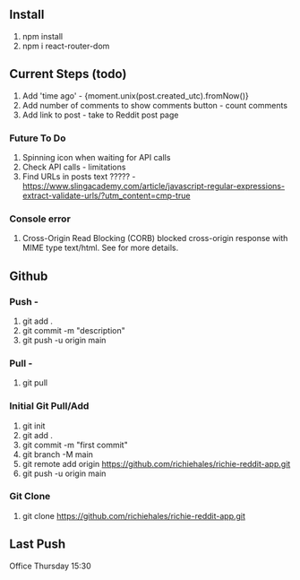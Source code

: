 ## Install
1. npm install
2. npm i react-router-dom

## Current Steps (todo)
1. Add 'time ago' - {moment.unix(post.created_utc).fromNow()}
2. Add number of comments to show comments button - count comments
3. Add link to post - take to Reddit post page

### Future To Do
1. Spinning icon when waiting for API calls
2. Check API calls - limitations
3. Find URLs in posts text ????? - https://www.slingacademy.com/article/javascript-regular-expressions-extract-validate-urls/?utm_content=cmp-true

### Console error
1. Cross-Origin Read Blocking (CORB) blocked cross-origin response <URL> with MIME type text/html. See <URL> for more details.

## Github
### Push - 
1. git add .
2. git commit -m "description"
3. git push -u origin main

### Pull -
1. git pull

### Initial Git Pull/Add
1. git init
2. git add .
3. git commit -m "first commit"
4. git branch -M main
5. git remote add origin https://github.com/richiehales/richie-reddit-app.git
6. git push -u origin main

### Git Clone
1. git clone https://github.com/richiehales/richie-reddit-app.git

## Last Push
Office Thursday 15:30

